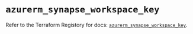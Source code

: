 # `azurerm_synapse_workspace_key`

Refer to the Terraform Registory for docs: [`azurerm_synapse_workspace_key`](https://registry.terraform.io/providers/hashicorp/azurerm/3.83.0/docs/resources/synapse_workspace_key).
